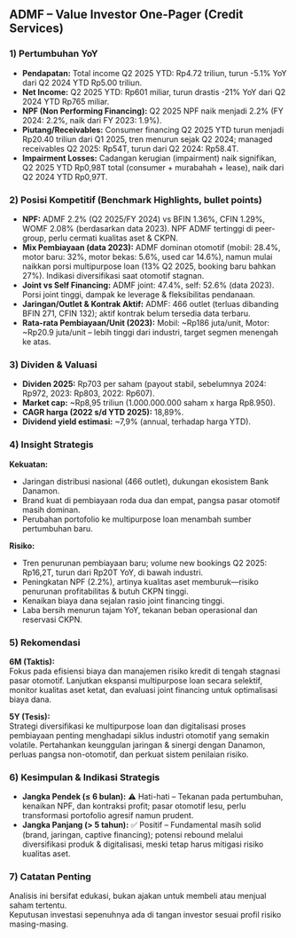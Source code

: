 ## ADMF – Value Investor One-Pager (Credit Services)

### 1) Pertumbuhan YoY
- **Pendapatan:** Total income Q2 2025 YTD: Rp4.72 triliun, turun -5.1% YoY dari Q2 2024 YTD Rp5.00 triliun.
- **Net Income:** Q2 2025 YTD: Rp601 miliar, turun drastis -21% YoY dari Q2 2024 YTD Rp765 miliar.
- **NPF (Non Performing Financing):** Q2 2025 NPF naik menjadi 2.2% (FY 2024: 2.2%, naik dari FY 2023: 1.9%).
- **Piutang/Receivables:** Consumer financing Q2 2025 YTD turun menjadi Rp20.40 triliun dari Q1 2025, tren menurun sejak Q2 2024; managed receivables Q2 2025: Rp54T, turun dari Q2 2024: Rp58.4T.
- **Impairment Losses:** Cadangan kerugian (impairment) naik signifikan, Q2 2025 YTD Rp0,98T total (consumer + murabahah + lease), naik dari Q2 2024 YTD Rp0,97T.

### 2) Posisi Kompetitif (Benchmark Highlights, bullet points)
- **NPF:** ADMF 2.2% (Q2 2025/FY 2024) vs BFIN 1.36%, CFIN 1.29%, WOMF 2.08% (berdasarkan data 2023). NPF ADMF tertinggi di peer-group, perlu cermati kualitas aset & CKPN.
- **Mix Pembiayaan (data 2023):** ADMF dominan otomotif (mobil: 28.4%, motor baru: 32%, motor bekas: 5.6%, used car 14.6%), namun mulai naikkan porsi multipurpose loan (13% Q2 2025, booking baru bahkan 27%). Indikasi diversifikasi saat otomotif stagnan.
- **Joint vs Self Financing:** ADMF joint: 47.4%, self: 52.6% (data 2023). Porsi joint tinggi, dampak ke leverage & fleksibilitas pendanaan.
- **Jaringan/Outlet & Kontrak Aktif:** ADMF: 466 outlet (terluas dibanding BFIN 271, CFIN 132); aktif kontrak belum tersedia data terbaru.
- **Rata-rata Pembiayaan/Unit (2023):** Mobil: ~Rp186 juta/unit, Motor: ~Rp20.9 juta/unit – lebih tinggi dari industri, target segmen menengah ke atas.

### 3) Dividen & Valuasi
- **Dividen 2025:** Rp703 per saham (payout stabil, sebelumnya 2024: Rp972, 2023: Rp803, 2022: Rp607).
- **Market cap:** ~Rp8,95 triliun (1.000.000.000 saham x harga Rp8.950).
- **CAGR harga (2022 s/d YTD 2025):** 18,89%.
- **Dividend yield estimasi:** ~7,9% (annual, terhadap harga YTD).

### 4) Insight Strategis
**Kekuatan:**
- Jaringan distribusi nasional (466 outlet), dukungan ekosistem Bank Danamon.
- Brand kuat di pembiayaan roda dua dan empat, pangsa pasar otomotif masih dominan.
- Perubahan portofolio ke multipurpose loan menambah sumber pertumbuhan baru.

**Risiko:**
- Tren penurunan pembiayaan baru; volume new bookings Q2 2025: Rp16,2T, turun dari Rp20T YoY, di bawah industri.
- Peningkatan NPF (2.2%), artinya kualitas aset memburuk—risiko penurunan profitabilitas & butuh CKPN tinggi.
- Kenaikan biaya dana sejalan rasio joint financing tinggi.
- Laba bersih menurun tajam YoY, tekanan beban operasional dan reservasi CKPN.

### 5) Rekomendasi
**6M (Taktis):**  
Fokus pada efisiensi biaya dan manajemen risiko kredit di tengah stagnasi pasar otomotif. Lanjutkan ekspansi multipurpose loan secara selektif, monitor kualitas aset ketat, dan evaluasi joint financing untuk optimalisasi biaya dana.

**5Y (Tesis):**  
Strategi diversifikasi ke multipurpose loan dan digitalisasi proses pembiayaan penting menghadapi siklus industri otomotif yang semakin volatile. Pertahankan keunggulan jaringan & sinergi dengan Danamon, perluas pangsa non-otomotif, dan perkuat sistem penilaian risiko.

### 6) Kesimpulan & Indikasi Strategis
- **Jangka Pendek (≤ 6 bulan):** ⚠️ Hati-hati – Tekanan pada pertumbuhan, kenaikan NPF, dan kontraksi profit; pasar otomotif lesu, perlu transformasi portofolio agresif namun prudent.
- **Jangka Panjang (> 5 tahun):** ✅ Positif – Fundamental masih solid (brand, jaringan, captive financing); potensi rebound melalui diversifikasi produk & digitalisasi, meski tetap harus mitigasi risiko kualitas aset.

### 7) Catatan Penting
Analisis ini bersifat edukasi, bukan ajakan untuk membeli atau menjual saham tertentu.  
Keputusan investasi sepenuhnya ada di tangan investor sesuai profil risiko masing-masing.